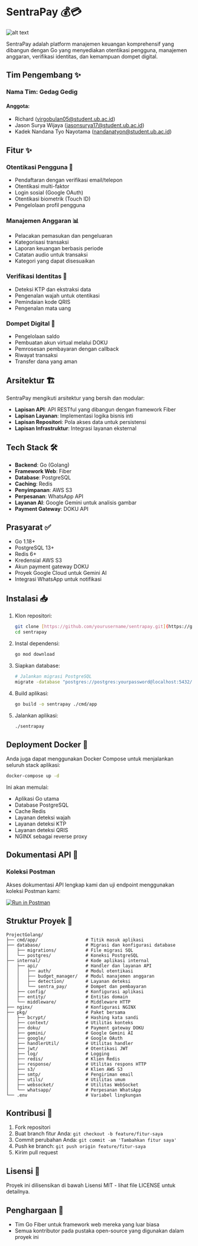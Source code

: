 # SentraPay 💰💳
![alt text](https://github.com/user-attachments/assets/8ba32535-0d1f-4a96-a0ae-27a0ce0dd57a)

SentraPay adalah platform manajemen keuangan komprehensif yang dibangun dengan Go yang menyediakan otentikasi pengguna, manajemen anggaran, verifikasi identitas, dan kemampuan dompet digital.

## Tim Pengembang ✨

### Nama Tim: Gedag Gedig

#### Anggota:
- Richard (virgobulan05@student.ub.ac.id)
- Jason Surya Wijaya (jasonsurya17@student.ub.ac.id)
- Kadek Nandana Tyo Nayotama (nandanatyon@student.ub.ac.id)

## Fitur ✨

### Otentikasi Pengguna 🔐
- Pendaftaran dengan verifikasi email/telepon
- Otentikasi multi-faktor
- Login sosial (Google OAuth)
- Otentikasi biometrik (Touch ID)
- Pengelolaan profil pengguna

### Manajemen Anggaran 📊
- Pelacakan pemasukan dan pengeluaran
- Kategorisasi transaksi
- Laporan keuangan berbasis periode
- Catatan audio untuk transaksi
- Kategori yang dapat disesuaikan

### Verifikasi Identitas 🔐
- Deteksi KTP dan ekstraksi data
- Pengenalan wajah untuk otentikasi
- Pemindaian kode QRIS
- Pengenalan mata uang

### Dompet Digital 👛
- Pengelolaan saldo
- Pembuatan akun virtual melalui DOKU
- Pemrosesan pembayaran dengan callback
- Riwayat transaksi
- Transfer dana yang aman

## Arsitektur 🏗️

SentraPay mengikuti arsitektur yang bersih dan modular:

- **Lapisan API**: API RESTful yang dibangun dengan framework Fiber
- **Lapisan Layanan**: Implementasi logika bisnis inti
- **Lapisan Repositori**: Pola akses data untuk persistensi
- **Lapisan Infrastruktur**: Integrasi layanan eksternal

## Tech Stack 🛠️

- **Backend**: Go (Golang)
- **Framework Web**: Fiber
- **Database**: PostgreSQL
- **Caching**: Redis
- **Penyimpanan**: AWS S3
- **Perpesanan**: WhatsApp API
- **Layanan AI**: Google Gemini untuk analisis gambar
- **Payment Gateway**: DOKU API

## Prasyarat ✅

- Go 1.18+
- PostgreSQL 13+
- Redis 6+
- Kredensial AWS S3
- Akun payment gateway DOKU
- Proyek Google Cloud untuk Gemini AI
- Integrasi WhatsApp untuk notifikasi


## Instalasi 📥

1. Klon repositori:
   ```bash
   git clone [https://github.com/yourusername/sentrapay.git](https://github.com/Sentra-Gedag-Gedig/sentra-backend.git)
   cd sentrapay
   ```

2. Instal dependensi:
   ```bash
   go mod download
   ```

3. Siapkan database:
   ```bash
   # Jalankan migrasi PostgreSQL
   migrate -database "postgres://postgres:yourpassword@localhost:5432/sentrapay?sslmode=disable" -path database/migrations up
   ```

4. Build aplikasi:
   ```bash
   go build -o sentrapay ./cmd/app
   ```

5. Jalankan aplikasi:
   ```bash
   ./sentrapay
   ```

## Deployment Docker 🐳

Anda juga dapat menggunakan Docker Compose untuk menjalankan seluruh stack aplikasi:

```bash
docker-compose up -d
```

Ini akan memulai:
- Aplikasi Go utama
- Database PostgreSQL
- Cache Redis
- Layanan deteksi wajah
- Layanan deteksi KTP
- Layanan deteksi QRIS
- NGINX sebagai reverse proxy

## Dokumentasi API 📘

### Koleksi Postman

Akses dokumentasi API lengkap kami dan uji endpoint menggunakan koleksi Postman kami:

[![Run in Postman](https://run.pstmn.io/button.svg)](https://braciate-backend.postman.co/workspace/My-Workspace~3c0895d0-8f47-45ff-8232-9471b36c8289/collection/32354585-ae5b5ec5-ccbf-46a0-b4a5-1375abc5d2e4?action=share&creator=32354585&active-environment=32354585-f992d894-dc2a-4b75-8494-aefe3fa343d9)

## Struktur Proyek 📂

```
ProjectGolang/
├── cmd/app/                  # Titik masuk aplikasi
├── database/                 # Migrasi dan konfigurasi database
│   ├── migrations/           # File migrasi SQL
│   └── postgres/             # Koneksi PostgreSQL
├── internal/                 # Kode aplikasi internal
│   ├── api/                  # Handler dan layanan API
│   │   ├── auth/             # Modul otentikasi
│   │   ├── budget_manager/   # Modul manajemen anggaran
│   │   ├── detection/        # Layanan deteksi
│   │   └── sentra_pay/       # Dompet dan pembayaran
│   ├── config/               # Konfigurasi aplikasi
│   ├── entity/               # Entitas domain
│   └── middleware/           # Middleware HTTP
├── nginx/                    # Konfigurasi NGINX
├── pkg/                      # Paket bersama
│   ├── bcrypt/               # Hashing kata sandi
│   ├── context/              # Utilitas konteks
│   ├── doku/                 # Payment gateway DOKU
│   ├── gemini/               # Google Gemini AI
│   ├── google/               # Google OAuth
│   ├── handlerUtil/          # Utilitas handler
│   ├── jwt/                  # Otentikasi JWT
│   ├── log/                  # Logging
│   ├── redis/                # Klien Redis
│   ├── response/             # Utilitas respons HTTP
│   ├── s3/                   # Klien AWS S3
│   ├── smtp/                 # Pengiriman email
│   ├── utils/                # Utilitas umum
│   ├── websocket/            # Utilitas WebSocket
│   └── whatsapp/             # Perpesanan WhatsApp
└── .env                      # Variabel lingkungan
```

## Kontribusi 🤝

1. Fork repositori
2. Buat branch fitur Anda: `git checkout -b feature/fitur-saya`
3. Commit perubahan Anda: `git commit -am 'Tambahkan fitur saya'`
4. Push ke branch: `git push origin feature/fitur-saya`
5. Kirim pull request

## Lisensi 📝

Proyek ini dilisensikan di bawah Lisensi MIT - lihat file LICENSE untuk detailnya.

## Penghargaan 🙏

- Tim Go Fiber untuk framework web mereka yang luar biasa
- Semua kontributor pada pustaka open-source yang digunakan dalam proyek ini

